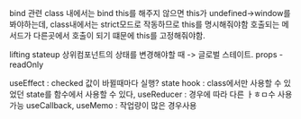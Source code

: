 bind 관련
class 내에서는 bind this를 해주지 않으면 this가 undefined->window를 봐야하는데, class내에서는 strict모드로 작동하므로 this를 명시해줘야함
호출되는 메서드가 다른곳에서 호출이 되기 떄문에 this를 고정해줘야함.


lifting stateup
상위컴포넌트의 상태를 변경해야할 때 -> 글로벌 스테이트.
props - readOnly

useEffect : checked 값이 바뀔때마다 실행?
state hook : class에서만 사용할 수 있었던 state를 함수에서 사용할 수 있다,
useReducer : 경우에 따라 다른 ㅏㅎㅁ수 사용가능
useCallback, useMemo : 작업량이 많은 경우사용